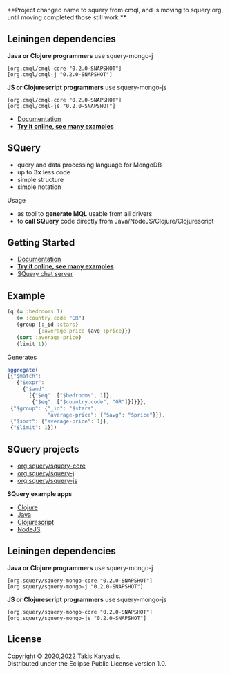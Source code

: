 **Project changed name to squery from cmql, and is moving to squery.org,  
until moving completed those still work **

## Leiningen dependencies

**Java or Clojure programmers** use squery-mongo-j

```
[org.cmql/cmql-core "0.2.0-SNAPSHOT"]
[org.cmql/cmql-j "0.2.0-SNAPSHOT"]
```

**JS or Clojurescript programmers** use squery-mongo-js

```
[org.cmql/cmql-core "0.2.0-SNAPSHOT"]
[org.cmql/cmql-js "0.2.0-SNAPSHOT"]
```

- [Documentation](https://cmql.org/)
- [**Try it online, see many examples**](https://cmql.org/playmongo)

## SQuery

- query and data processing language for MongoDB
- up to **3x** less code
- simple structure
- simple notation

Usage

- as tool to **generate MQL** usable from all drivers
- to **call SQuery** code directly from Java/NodeJS/Clojure/Clojurescript

## Getting Started

- [Documentation](https://squery.org/)
- [**Try it online, see many examples**](https://squery.org/playmongo)
- [SQuery chat server](https://discord.gg/zWDzp4B7Bf)

## Example

```clojure
(q (= :bedrooms 1)
   (= :country.code "GR")
   (group {:_id :stars}
          {:average-price (avg :price)})
   (sort :average-price)
   (limit 1))
```

Generates

```js
aggregate(
[{"$match":
   {"$expr":
     {"$and":
       [{"$eq": ["$bedrooms", 1]},
        {"$eq": ["$country.code", "GR"]}]}}},
 {"$group": {"_id": "$stars",
             "average-price": {"$avg": "$price"}}},
 {"$sort": {"average-price": 1}},
 {"$limit": 1}])
```

## SQuery projects

- [org.squery/squery-core](https://github.com/tkaryadis/squery-mongo-core)
- [org.squery/squery-j](https://github.com/tkaryadis/squery-mongo-j)
- [org.squery/squery-js](https://github.com/tkaryadis/squery-mongo-js)

**SQuery example apps**

- [Clojure](https://github.com/tkaryadis/squery-mongo-app-clj)
- [Java](https://github.com/tkaryadis/squery-mongo-app-j)
- [Clojurescript](https://github.com/tkaryadis/squery-mongo-app-cljs)
- [NodeJS](https://github.com/tkaryadis/squery-mongo-app-js)

## Leiningen dependencies

**Java or Clojure programmers** use squery-mongo-j

```
[org.squery/squery-mongo-core "0.2.0-SNAPSHOT"]
[org.squery/squery-mongo-j "0.2.0-SNAPSHOT"]
```

**JS or Clojurescript programmers** use squery-mongo-js

```
[org.squery/squery-mongo-core "0.2.0-SNAPSHOT"]
[org.squery/squery-mongo-js "0.2.0-SNAPSHOT"]
```

## License

Copyright © 2020,2022 Takis Karyadis.  
Distributed under the Eclipse Public License version 1.0.
